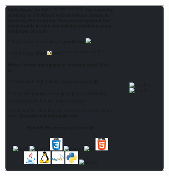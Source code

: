 <div style="background-color: #21252a; border-radius: 10px; border-none">
  <table border="0">
    <tr border="0">
      <td width="70%" border="0">
        <strong>Hello there, I'm Athi <sup>(pronounced Arti)</sup>. I'm currently working as a fullstack web developer, based in Gauteng, South Africa. I love learning about the latest trends in tech and solving problems using the power of code</strong>
        <p>* Right now I’m learning <strong>TypesScript </strong><img height="13" src="https://www.vectorlogo.zone/logos/typescriptlang/typescriptlang-icon.svg"></img></p>
        <p>* I'm a huge <strong>Linux</strong> <img height="13" src="https://raw.githubusercontent.com/devicons/devicon/master/icons/linux/linux-original.svg"> nerd</img> <sup>(I use Arch btw. JK :P)<sup></p>
        <h4>When I'm not debugging or creating bugs I like to:</h4>
        <p>* Tinker with high fidelity audio products 🎛️</p>
        <p>* I also like to play chess ♟️ or 🎱 pool (Honestly, I'm bad at both but still enjoy playing).</p>
        <p>Thank you for stopping by, feel free to send me an email <strong> <a href="mailto:hlubiathenkosi@gmail.com">hlubiathenkosi@gmail.com</a></strong></p>
        <h4 align="center">Behold! My arsenal of tools! 🛠️:</h4>
        <p align="center">
          <a href="https://www.gnu.org/software/bash/" target="_blank" rel="noreferrer"><img src="https://www.vectorlogo.zone/logos/gnu_bash/gnu_bash-icon.svg" alt="bash" width="40" height="40"/></a>
          <a href="https://www.chartjs.org" target="_blank" rel="noreferrer"><img src="https://www.chartjs.org/media/logo-title.svg" alt="chartjs" width="40" height="40"/></a>
          <a href="https://www.w3schools.com/css/" target="_blank" rel="noreferrer"><img src="https://raw.githubusercontent.com/devicons/devicon/master/icons/css3/css3-original-wordmark.svg" alt="css3" width="40" height="40"/></a>
          <a href="https://www.djangoproject.com/" target="_blank" rel="noreferrer"><img src="https://cdn.worldvectorlogo.com/logos/django.svg" alt="django" width="40" height="40"/></a>
          <a href="https://git-scm.com/" target="_blank" rel="noreferrer"><img src="https://www.vectorlogo.zone/logos/git-scm/git-scm-icon.svg" alt="git" width="40" height="40"/></a>
          <a href="https://www.w3.org/html/" target="_blank" rel="noreferrer"><img src="https://raw.githubusercontent.com/devicons/devicon/master/icons/html5/html5-original-wordmark.svg" alt="html5" width="40" height="40"/></a>
          <a href="https://www.java.com" target="_blank" rel="noreferrer"><img src="https://raw.githubusercontent.com/devicons/devicon/master/icons/java/java-original.svg" alt="java" width="40" height="40"/></a>
          <a href="https://www.linux.org/" target="_blank" rel="noreferrer"><img src="https://raw.githubusercontent.com/devicons/devicon/master/icons/linux/linux-original.svg" alt="linux" width="40" height="40"/></a>
          <a href="https://www.mysql.com/" target="_blank" rel="noreferrer"><img src="https://raw.githubusercontent.com/devicons/devicon/master/icons/mysql/mysql-original-wordmark.svg" alt="mysql" width="40" height="40"/></a>
          <a href="https://www.python.org" target="_blank" rel="noreferrer"><img src="https://raw.githubusercontent.com/devicons/devicon/master/icons/python/python-original.svg" alt="python" width="40" height="40"/></a>
          <a href="https://spring.io/" target="_blank" rel="noreferrer"><img src="https://www.vectorlogo.zone/logos/springio/springio-icon.svg" alt="spring" width="40" height="40"/></a>
        </p>
      </td>
      <td >
        <p align="center">
          <img src="https://github-readme-stats.vercel.app/api/top-langs?username=a-t-h-i&show_icons=true&locale=en&layout=compact" alt="a-t-h-i"/>
          <img src="https://github-readme-stats.vercel.app/api?username=a-t-h-i&show_icons=true&locale=en" alt="a-t-h-i"/>
        </p>
      </td>
    </tr>
  </table>
</div>
